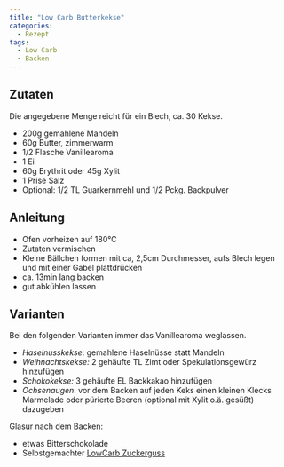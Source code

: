 ```yaml
---
title: "Low Carb Butterkekse"
categories:
  - Rezept
tags:
  - Low Carb
  - Backen
---
```


## Zutaten

Die angegebene Menge reicht für ein Blech, ca. 30 Kekse.
* 200g gemahlene Mandeln
* 60g Butter, zimmerwarm
* 1/2 Flasche Vanillearoma
* 1 Ei
* 60g Erythrit oder 45g Xylit
* 1 Prise Salz
* Optional: 1/2 TL Guarkernmehl und 1/2 Pckg. Backpulver

## Anleitung

* Ofen vorheizen auf 180°C
* Zutaten vermischen
* Kleine Bällchen formen mit ca, 2,5cm Durchmesser, aufs Blech legen und mit einer Gabel plattdrücken
* ca. 13min lang backen
* gut abkühlen lassen

## Varianten
Bei den folgenden Varianten immer das Vanillearoma weglassen.
* *Haselnusskekse*: gemahlene Haselnüsse statt Mandeln
* *Weihnachtskekse:* 2 gehäufte TL Zimt oder Spekulationsgewürz hinzufügen
* *Schokokekse:* 3 gehäufte EL Backkakao hinzufügen
* *Ochsenaugen*: vor dem Backen auf jeden Keks einen kleinen Klecks Marmelade oder pürierte Beeren (optional mit Xylit o.ä. gesüßt) dazugeben

Glasur nach dem Backen:
* etwas Bitterschokolade
* Selbstgemachter [LowCarb Zuckerguss](lc-zuckerguss)
